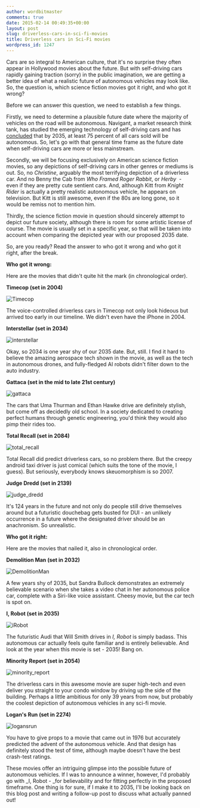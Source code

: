 ```yaml
---
author: wordbitmaster
comments: true
date: 2015-02-14 00:49:35+00:00
layout: post
slug: driverless-cars-in-sci-fi-movies
title: Driverless cars in Sci-Fi movies
wordpress_id: 1247
---
```


Cars are so integral to American culture, that it's no surprise they often appear in Hollywood movies about the future. But with self-driving cars rapidly gaining traction (sorry) in the public imagination, we are getting a better idea of what a realistic future of autonomous vehicles may look like. So, the question is, which science fiction movies got it right, and who got it wrong?

Before we can answer this question, we need to establish a few things.

Firstly, we need to determine a plausible future date where the majority of vehicles on the road will be autonomous. Navigant, a market research think tank, has studied the emerging technology of self-driving cars and has [concluded](https://www.navigantresearch.com/newsroom/three-quarters-of-vehicles-sold-in-2035-are-expected-to-have-autonomous-capability) that by 2035, at least 75 percent of all cars sold will be autonomous. So, let's go with that general time frame as the future date when self-driving cars are more or less mainstream.

Secondly, we will be focusing exclusively on American science fiction movies, so any depictions of self-driving cars in other genres or mediums is out. So, no _Christine_, arguably the most terrifying depiction of a driverless car. And no Benny the Cab from _Who Framed Roger Rabbit_, or _Herby_  - even if they are pretty cute sentient cars. And, although Kitt from _Knight Rider_ is actually a pretty realistic autonomous vehicle, he appears on television. But Kitt is still awesome, even if the 80s are long gone, so it would be remiss not to mention him.

Thirdly, the science fiction movie in question should sincerely attempt to depict our future society, although there is room for some artistic license of course. The movie is usually set in a specific year, so that will be taken into account when comparing the depicted year with our proposed 2035 date.

So, are you ready? Read the answer to who got it wrong and who got it right, after the break.

<!-- more -->

**Who got it wrong:**

Here are the movies that didn't quite hit the mark (in chronological order).


**Timecop (set in 2004)**




![Timecop](https://wordbitarchives.files.wordpress.com/2015/02/timecop.jpg)


The voice-controlled driverless cars in Timecop not only look hideous but arrived too early in our timeline. We didn't even have the iPhone in 2004.

**Interstellar (set in 2034)**


![interstellar](https://wordbitarchives.files.wordpress.com/2015/02/interstellar.jpg)


Okay, so 2034 is one year shy of our 2035 date. But, still. I find it hard to believe the amazing aerospace tech shown in the movie, as well as the tech in autonomous drones, and fully-fledged AI robots didn't filter down to the auto industry.

**Gattaca (set in the mid to late 21st century)**


![gattaca](https://wordbitarchives.files.wordpress.com/2015/02/gattaca.jpg)


The cars that Uma Thurman and Ethan Hawke drive are definitely stylish, but come off as decidedly old school. In a society dedicated to creating perfect humans through genetic engineering, you'd think they would also pimp their rides too.

**Total Recall (set in 2084)**


![total_recall](https://wordbitarchives.files.wordpress.com/2015/02/total_recall.jpg)


Total Recall did predict driverless cars, so no problem there. But the creepy android taxi driver is just comical (which suits the tone of the movie, I guess). But seriously, everybody knows skeuomorphism is so 2007.

**Judge Dredd (set in 2139)**


![judge_dredd](https://wordbitarchives.files.wordpress.com/2015/02/judge_dredd.jpg)


It's 124 years in the future and not only do people still drive themselves around but a futuristic douchebag gets busted for DUI - an unlikely occurrence in a future where the designated driver should be an anachronism. So unrealistic.

**Who got it right:**

Here are the movies that nailed it, also in chronological order.

**Demolition Man (set in 2032)**


![DemolitionMan](https://wordbitarchives.files.wordpress.com/2015/02/demolitionman.jpg)


A few years shy of 2035, but Sandra Bullock demonstrates an extremely believable scenario when she takes a video chat in her autonomous police car, complete with a Siri-like voice assistant. Cheesy movie, but the car tech is spot on.

**I, Robot (set in 2035)**

![iRobot](https://wordbitarchives.files.wordpress.com/2015/02/irobot.jpg)

The futuristic Audi that Will Smith drives in _I, Robot_ is simply badass. This autonomous car actually feels quite familiar and is entirely believable. And look at the year when this movie is set - 2035! Bang on.

**Minority Report (set in 2054)**

![minority_report](https://wordbitarchives.files.wordpress.com/2015/02/minority_report.jpg)

The driverless cars in this awesome movie are super high-tech and even deliver you straight to your condo window by driving up the side of the building. Perhaps a little ambitious for only 39 years from now, but probably the coolest depiction of autonomous vehicles in any sci-fi movie.

**Logan's Run (set in 2274)**


![logansrun](https://wordbitarchives.files.wordpress.com/2015/02/logansrun.jpg)


You have to give props to a movie that came out in 1976 but accurately predicted the advent of the autonomous vehicle. And that design has definitely stood the test of time, although maybe doesn't have the best crash-test ratings.

These movies offer an intriguing glimpse into the possible future of autonomous vehicles. If I was to announce a winner, however, I'd probably go with _I, Robot - _for believability and for fitting perfectly in the proposed timeframe. One thing is for sure, if I make it to 2035, I'll be looking back on this blog post and writing a follow-up post to discuss what actually panned out!
